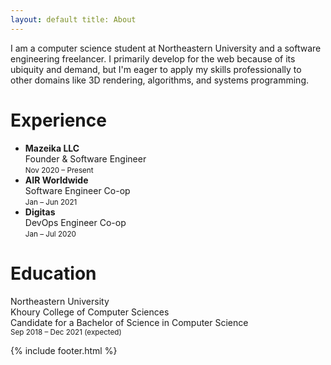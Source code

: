 ```yaml
---
layout: default title: About
---
```


I am a computer science student at Northeastern University and a software
engineering freelancer. I primarily develop for the web because of its ubiquity
and demand, but I'm eager to apply my skills professionally to other domains
like 3D rendering, algorithms, and systems programming.

# Experience

- **Mazeika LLC**  
  Founder & Software Engineer  
  <small>Nov 2020 &ndash; Present</small>
- **AIR Worldwide**  
  Software Engineer Co-op  
  <small>Jan &ndash; Jun 2021</small>
- **Digitas**  
  DevOps Engineer Co-op  
  <small>Jan &ndash; Jul 2020</small>

# Education

Northeastern University  
<span class="hanging-indent">Khoury College of Computer Sciences</span>  
<span class="hanging-indent">Candidate for a Bachelor of Science in Computer
Science</span>  
<small>Sep 2018 &ndash; Dec 2021 (expected)</small>

{% include footer.html %}
